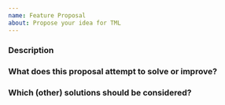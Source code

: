 ```yaml
---
name: Feature Proposal
about: Propose your idea for TML
---
```


<!-- 
Please keep in mind that the tModLoader software is built by the community.
By submitting your proposal you agree that it may become part of tModLoader as a whole, or partially.
The development time it takes for your proposal may vary, the TML Team can give no expected time when your proposal will be adressed or implemented.
The TML Team reserves their right to take ideas from your proposal but are not required to necessarily accept your proposal.
-->

### Description
<!-- Describe your proposal briefly. -->

### What does this proposal attempt to solve or improve?
<!-- Describe how your ideas are beneficial for the tModLoader software. -->

### Which (other) solutions should be considered?
<!-- Are there alternatives to your proposal? Please list them here. -->


